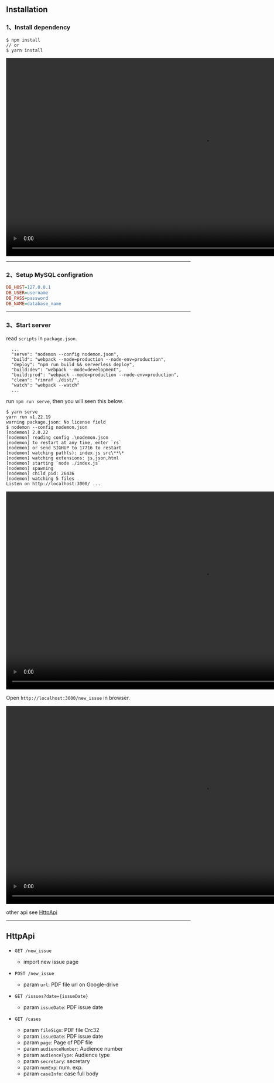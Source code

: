 
## Installation

### 1、Install dependency

```shell
$ npm install
// or 
$ yarn install
```

<video src="./docs/0x01.webm" width="1080" controls>
  你的浏览器不支持 <code>video</code> 标签。
</video>

---

### 2、Setup MySQL configration

```ini
DB_HOST=127.0.0.1
DB_USER=username
DB_PASS=password
DB_NAME=database_name
```

---

### 3、Start server

read  `scripts` in `package.json`.

```shell
  ...
  "serve": "nodemon --config nodemon.json",
  "build": "webpack --mode=production --node-env=production",
  "deploy": "npm run build && serverless deploy",
  "build:dev": "webpack --mode=development",
  "build:prod": "webpack --mode=production --node-env=production",
  "clean": "rimraf ./dist/",
  "watch": "webpack --watch"
  ...
```

run `npm run serve`, then you will seen this below.
```shell
$ yarn serve
yarn run v1.22.19
warning package.json: No license field
$ nodemon --config nodemon.json
[nodemon] 2.0.22
[nodemon] reading config .\nodemon.json      
[nodemon] to restart at any time, enter `rs` 
[nodemon] or send SIGHUP to 17716 to restart 
[nodemon] watching path(s): index.js src\**\*
[nodemon] watching extensions: js,json,html  
[nodemon] starting `node ./index.js`
[nodemon] spawning
[nodemon] child pid: 26436
[nodemon] watching 5 files
Listen on http://localhost:3000/ ...
```


<video src="./docs/0x03.webm" width="1080" controls>
  你的浏览器不支持 <code>video</code> 标签。
</video>


Open `http://localhost:3000/new_issue`  in browser.



<video src="./docs/0x04.webm" width="1080" controls>
  你的浏览器不支持 <code>video</code> 标签。
</video>



other api see  [HttpApi](#httpapi)

---

## HttpApi

+ `GET /new_issue`
  - import new issue page

+ `POST /new_issue`
  - param `url`: PDF file url on Google-drive

+ `GET /issues?date={issueDate}`
  - param `issueDate`: PDF issue date

+ `GET /cases`
  - param `fileSign`: PDF file Crc32
  - param `issueDate`: PDF issue date
  - param `page`: Page of PDF file
  - param `audienceNumber`: Audience number
  - param `audienceType`: Audience type
  - param `secretary`: secretary
  - param `numExp`: num. exp.
  - param `caseInfo`: case full body